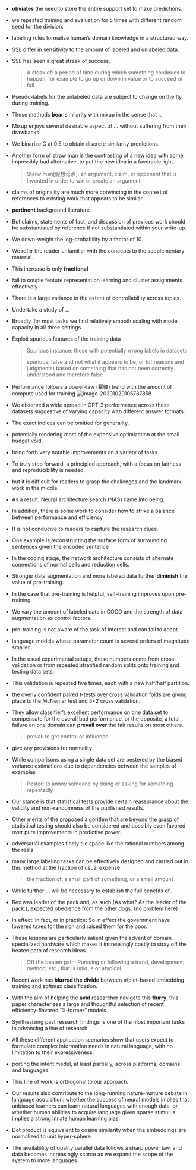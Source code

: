 - **obviates** the need to store the entire support set to make predictions.

- we repeated training and evaluation for 5 times with different random seed for the division.

- labeling rules formalize human’s domain knowledge in a structured way.

- SSL differ in sensitivity to the amount of labeled and unlabeled data.

- SSL has seen a great streak of success.

  > A steak of: a period of time during which something continues to happen, for example to go up or down in value or to succeed or fail

- Pseudo-labels for the unlabeled data are subject to change on the fly during training.

- These methods **bear** similarity with mixup in the sense that …

- Mixup enjoys several desirable aspect of … without suffering from their drawbacks.

- We binarize G at 0.5 to obtain discrete similarity predictions.

- Another form of straw man is the contrasting of a new idea with some impossibly bad alternative, to put the new idea in a favorable light.

  > Starw man[假想论点]: an argument, claim, or opponent that is invented in order to win or create an argument

- claims of originality are much more convincing in the context of references to existing work that appears to be similar.

- **pertinent** background literature

- But claims, statements of fact, and discussion of previous work should be substantiated by reference if not substantiated within your write-up.

- We down-weight the log-probability by a factor of 10

- We refer the reader unfamiliar with the concepts to the supplementary material.

- This increase is only **fractional**

- fail to couple feature representation learning and cluster assignments effectively

- There is a large variance in the extent of controllability across topics.

- Undertake a study of …

- Broadly, for most tasks we find relatively smooth scaling with model capacity in all three settings

- Exploit spurious features of the training data

  > Spurious instance: those with potentially wrong labels in datasets
  >
  > spurious: false and not what it appears to be, or (of reasons and judgments) based on something that has not been correctly understood and therefore false

- Performance follows a power-law (幂律) trend with the amount of compute used for training
  ![image-20201020105737858](https://tva1.sinaimg.cn/large/007S8ZIlly1gjvm58lnqbj309406hwei.jpg)

- We observed a wide spread in GPT-3 performance across these datasets suggestive of varying capacity with different answer formats.

- The exact indices can be omitted for generality.

- potentially rendering most of the expensive optimization at the small budget void.

- bring forth very notable improvements on a variety of tasks.

- To truly step forward, a principled approach, with a focus on fairness and reproducibility is needed.

- but it is difficult for readers to grasp the challenges and the landmark work in the middle.

- As a result, Neural architecture search (NAS) came into being. 

- In addition, there is some work to consider how to strike a balance between performance and efficiency

- It is not conducive to readers to capture the research clues. 

- One example is reconstructing the surface form of surrounding sentences given the encoded sentence 

- In the coding stage, the network architecture consists of alternate connections of normal cells and reduction cells.

- Stronger data augmentation and more labeled data further **diminish** the value of pre-training.

- In the case that pre-training is helpful, self-training improves upon pre-training.

- We vary the amount of labeled data in COCO and the strength of data augmentation as control factors.

- pre-training is not aware of the task of interest and can fail to adapt.

- language models whose parameter count is several orders of magnitude smaller

- In the usual experimental setups, these numbers come from cross-validation or from repeated stratified random splits onto training and testing data sets.

- This validation is repeated five times, each with a new half/half partition.

- the overly confident paired t-tests over cross validation folds are giving place to the McNemar test and 5×2 cross validation.

- They allow classifier’s excellent performance on one data set to compensate for the overall bad performance, or the opposite, a total failure on one domain can **prevail over** the fair results on most others.

  > prevai: to get control or influence

- give any provisions for normality

- While comparisons using a single data set are pestered by the biased variance estimations due to dependencies between the samples of examples

  > Pester: to annoy someone by doing or asking for something repeatedly

- Our stance is that statistical tests provide certain reassurance about the validity and non-randomness of the published results.

- Other merits of the proposed algorithm that are beyond the grasp of statistical testing should also be considered and possibly even favored over pure improvements in predictive power.

- adversarial examples finely tile space like the rational numbers among the reals 

- many large labeling tasks can be effectively designed and carried out in this method at the fraction of usual expense.

  > the fraction of: a small part of something, or a small amount

- While further … will be necessary to establish the full benefits of..

- Rex was leader of the pack and, as such (As what? As the leader of the pack.), expected obedience from the other dogs. (no problem here)

- in effect: in fact, or in practice: So in effect the government have lowered taxes for the rich and raised them for the poor.

- These lessons are particularly salient given the advent of domain specialized hardware which makes it increasingly costly to stray off the beaten path of research ideas.

  > Off the beaten path: Pursuing or following a trend, development, method, etc., that is unique or atypical.

- Recent work has **blurred the divide** between triplet-based embedding training and softmax classification. 

- With the aim of helping the **avid** researcher navigate this **flurry**, this paper characterizes a large and thoughtful selection of recent efficiency-flavored “X-former” models

- Synthesizing past research findings is one of the most important tasks in advancing a line of research. 

- All these different application scenarios show that users expect to formulate complex information needs in natural language, with no limitation to their expressiveness. 

- porting the intent model, at least partially, across platforms, domains and languages.

- This line of work is orthogonal to our approach.

- Our results also contribute to the long-running nature-nurture debate in language acquisition: whether the success of neural models implies that unbiased learners can learn natural languages with enough data, or whether human abilities to acquire language given sparse stimulus implies a strong innate human learning bias.

- Dot product is equivalent to cosine similarity when the embeddings are normalized to unit hyper-sphere.

- The availability of quality parallel data follows a sharp power law, and data becomes increasingly scarce as we expand the scope of the system to more languages.

